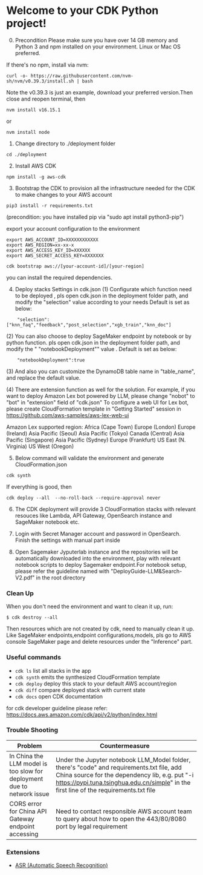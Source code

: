 # Welcome to your CDK Python project!

0. Precondition
Please make sure you have over 14 GB memory and Python 3 and npm installed on your environment. Linux or Mac OS preferred.

If there's no npm, install via nvm:
```
curl -o- https://raw.githubusercontent.com/nvm-sh/nvm/v0.39.3/install.sh | bash
```
Note the v0.39.3 is just an example, download your preferred version.Then close and reopen terminal, then

```
nvm install v16.15.1
```
or
```
nvm install node
```


1. Change directory to ./deployment folder
```
cd ./deployment
```


2. Install AWS CDK
```
npm install -g aws-cdk
```


3. Bootstrap the CDK to provision all the infrastructure needed for the CDK to make changes to your AWS account

```
pip3 install -r requirements.txt
```
(precondition: you have installed pip via "sudo apt install python3-pip")

export your account configuration to the environment
```
export AWS_ACCOUNT_ID=XXXXXXXXXXXX
export AWS_REGION=xx-xx-x
export AWS_ACCESS_KEY_ID=XXXXXX
export AWS_SECRET_ACCESS_KEY=XXXXXXX
```
```
cdk bootstrap aws://[your-account-id]/[your-region]
```
you can install the required dependencies.


4. Deploy stacks Settings in cdk.json
(1) Configurate which function need to be deployed , pls open cdk.json in the deployment folder path, and modify the "selection" value according to your needs
Default is set as below:
```
    "selection":["knn_faq","feedback","post_selection","xgb_train","knn_doc"]
```
(2) You can also choose to deploy SageMaker endpoint by notebook or by python function.  pls open cdk.json in the deployment folder path, and modify the " "notebookDeployment"" value . Default is set as below:
```
    "notebookDeployment":true
```
(3) And also you can customize the DynamoDB table name in "table_name", and replace the default value.

(4) There are extension function as well for the solution. For example, if you want to deploy Amazon Lex bot powered by LLM, please change "nobot" to "bot" in "extension" field of "cdk.json" 
To configure a web UI for Lex bot, please create CloudFormation template in  "Getting Started" session in https://github.com/aws-samples/aws-lex-web-ui

Amazon Lex supported region:
Africa (Cape Town)
Europe (London)
Europe (Ireland)
Asia Pacific (Seoul)
Asia Pacific (Tokyo)
Canada (Central)
Asia Pacific (Singapore)
Asia Pacific (Sydney)
Europe (Frankfurt)
US East (N. Virginia)
US West (Oregon)


5. Below command will validate the environment and generate CloudFormation.json 
```
cdk synth
```
If everything is good, then
```
cdk deploy --all  --no-roll-back --require-approval never
```
6. The CDK deployment will provide 3 CloudFormation stacks with relevant resouces like Lambda, API Gateway, OpenSearch instance and SageMaker notebook etc.

7. Login with Secret Manager account and password in OpenSearch. Finish the settings with manual part inside
8. Open Sagemaker Jyputerlab instance and the repositories will be automatically downloaded into the environment, play with relevant notebook scripts to deploy Sagemaker endpoint.For notebook setup, please refer the guideline named with "DeployGuide-LLM&Search-V2.pdf" in the root directory

### Clean Up
When you don't need the environment and want to clean it up, run:

```
$ cdk destroy --all
```
Then resources which are not created by cdk, need to manually clean it up. Like SageMaker endpoints,endpoint configurations,models, pls go to AWS console SageMaker page and delete resources under the "Inference" part.

### Useful commands

 * `cdk ls`          list all stacks in the app
 * `cdk synth`       emits the synthesized CloudFormation template
 * `cdk deploy`      deploy this stack to your default AWS account/region
 * `cdk diff`        compare deployed stack with current state
 * `cdk docs`        open CDK documentation

 for cdk developer guideline please refer: https://docs.aws.amazon.com/cdk/api/v2/python/index.html 

### Trouble Shooting

 | Problem                 |          Countermeasure    |
| ------------------------ | -------------------------- |
| In China the LLM model is too slow for deployment  due to network issue         | Under the Jupyter notebook LLM_Model folder, there's "code" and requirements.txt file, add China source for the dependency lib, e.g. put "-i https://pypi.tuna.tsinghua.edu.cn/simple" in the first line of the requirements.txt file                                |
| CORS error for China API Gateway endpoint accessing | Need to contact responsible AWS account team to query about how to open the 443/80/8080 port by legal requirement |

### Extensions
- [ASR (Automatic Speech Recognition)](./README-ASR.md)
